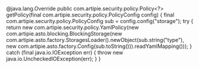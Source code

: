 @java.lang.Override
public com.artipie.security.policy.Policy<?> getPolicy(final com.artipie.security.policy.PolicyConfig config) {
    final com.artipie.security.policy.PolicyConfig sub = config.config("storage");
    try {
        return new com.artipie.security.policy.YamlPolicy(new com.artipie.asto.blocking.BlockingStorage(new com.artipie.asto.factory.StoragesLoader().newObject(sub.string("type"), new com.artipie.asto.factory.Config(sub.toString())).readYamlMapping()));
    } catch (final java.io.IOException err) {
        throw new java.io.UncheckedIOException(err);
    }
}